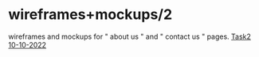 # wireframes+mockups/2
wireframes and mockups for " about us " and " contact us " pages.
[Task2 10-10-2022](https://miro.com/app/board/uXjVPPcaH24=/?share_link_id=409619378827)
